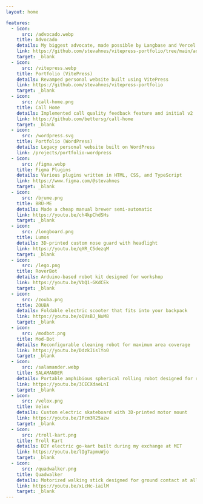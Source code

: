 ```yaml
---
layout: home

features:
  - icon:
      src: /advocado.webp
    title: Advocado
    details: My biggest advocate, made possible by Langbase and Vercel
    link: https://github.com/stevahnes/vitepress-portfolio/tree/main/advocado
    target: _blank
  - icon:
      src: /vitepress.webp
    title: Portfolio (VitePress)
    details: Revamped personal website built using VitePress
    link: https://github.com/stevahnes/vitepress-portfolio
    target: _blank
  - icon:
      src: /call-home.png
    title: Call Home
    details: Implemented call quality feedback feature and initial v2
    link: https://github.com/bettersg/call-home
    target: _blank
  - icon:
      src: /wordpress.svg
    title: Portfolio (WordPress)
    details: Legacy personal website built on WordPress
    link: /projects/portfolio-wordpress
  - icon:
      src: /figma.webp
    title: Figma Plugins
    details: Various plugins written in HTML, CSS, and TypeScript
    link: https://www.figma.com/@stevahnes
    target: _blank
  - icon:
      src: /brume.png
    title: BRÜ-ME
    details: Made a cheap manual brewer semi-automatic
    link: https://youtu.be/ch4kpChdSHs
    target: _blank
  - icon:
      src: /longboard.png
    title: Lumos
    details: 3D-printed custom nose guard with headlight
    link: https://youtu.be/qXR_C5dezqM
    target: _blank
  - icon:
      src: /lego.png
    title: RoverBot
    details: Arduino-based robot kit designed for workshop
    link: https://youtu.be/VbQ1-GKdCEk
    target: _blank
  - icon:
      src: /zouba.png
    title: ZOUBA
    details: Foldable electric scooter that fits into your backpack
    link: https://youtu.be/oQVsBJ_NuM8
    target: _blank
  - icon:
      src: /modbot.png
    title: Mod-Bot
    details: Reconfigurable cleaning robot for maximum area coverage
    link: https://youtu.be/DdzkIislYo0
    target: _blank
  - icon:
      src: /salamander.webp
    title: SALAMANDER
    details: Portable amphibious spherical rolling robot designed for reconnaissance
    link: https://youtu.be/3CECXdaeLnI
    target: _blank
  - icon:
      src: /velox.png
    title: Velox
    details: Custom electric skateboard with 3D-printed motor mount
    link: https://youtu.be/IPcm3R25azw
    target: _blank
  - icon:
      src: /troll-kart.png
    title: Troll Kart
    details: DIY electric go-kart built during my exchange at MIT
    link: https://youtu.be/lIg7apmuWjo
    target: _blank
  - icon:
      src: /quadwalker.png
    title: Quadwalker
    details: Motorized walking stick designed for ground contact at all times
    link: https://youtu.be/xLcHc-iailM
    target: _blank
---
```


